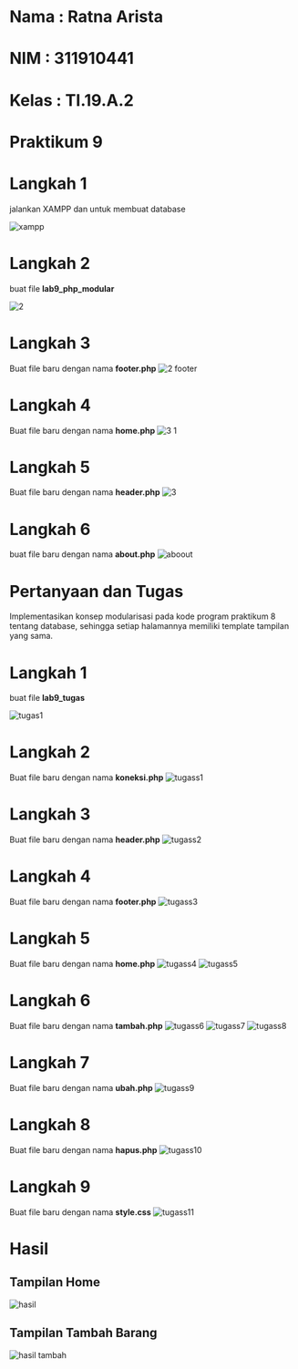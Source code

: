 # Nama : Ratna Arista
# NIM : 311910441
# Kelas : TI.19.A.2
# Praktikum 9

# Langkah 1
jalankan XAMPP dan untuk membuat database

![xampp](https://user-images.githubusercontent.com/56379930/121115440-46b9ab00-c83f-11eb-8faa-c3ecf9b14062.png)
# Langkah 2
buat file **lab9_php_modular** 

![2](https://user-images.githubusercontent.com/56379930/121115491-5c2ed500-c83f-11eb-8119-13f71ffc1c74.png)
# Langkah 3
Buat file baru dengan nama **footer.php**
![2 footer](https://user-images.githubusercontent.com/56379930/121115566-7a94d080-c83f-11eb-8531-c16627bd5d75.png)
# Langkah 4
Buat file baru dengan nama **home.php**
![3 1](https://user-images.githubusercontent.com/56379930/121115641-926c5480-c83f-11eb-8aa6-3b620ab440b5.png)
# Langkah 5
Buat file baru dengan nama **header.php**
![3](https://user-images.githubusercontent.com/56379930/121115696-a3b56100-c83f-11eb-9304-7be0300cf07a.png)
# Langkah 6
buat file baru dengan nama **about.php**
![aboout](https://user-images.githubusercontent.com/56379930/121115714-aa43d880-c83f-11eb-9bfd-d96256e4c00b.png)

# Pertanyaan dan Tugas
Implementasikan konsep modularisasi pada kode program praktikum 8 tentang database, sehingga setiap halamannya memiliki template tampilan yang sama.

# Langkah 1
buat file **lab9_tugas**

![tugas1](https://user-images.githubusercontent.com/56379930/121115885-e1b28500-c83f-11eb-8639-0e420e87ed58.png)
# Langkah 2
Buat file baru dengan nama **koneksi.php**
![tugass1](https://user-images.githubusercontent.com/56379930/121115936-fd1d9000-c83f-11eb-9d37-75f92c74caa5.png)
# Langkah 3
Buat file baru dengan nama **header.php**
![tugass2](https://user-images.githubusercontent.com/56379930/121115968-060e6180-c840-11eb-9635-aa87d389fe50.png)
# Langkah 4
Buat file baru dengan nama **footer.php**
![tugass3](https://user-images.githubusercontent.com/56379930/121115982-0b6bac00-c840-11eb-9bc4-1352d3b7a374.png)
# Langkah 5 
Buat file baru dengan nama **home.php**
![tugass4](https://user-images.githubusercontent.com/56379930/121116007-145c7d80-c840-11eb-83b1-f9ab2bd8c405.png)
![tugass5](https://user-images.githubusercontent.com/56379930/121116040-21796c80-c840-11eb-9a76-997a626f42b7.png)
# Langkah 6
Buat file baru dengan nama **tambah.php**
![tugass6](https://user-images.githubusercontent.com/56379930/121116064-2a6a3e00-c840-11eb-9643-a3fc95178c00.png)
![tugass7](https://user-images.githubusercontent.com/56379930/121116100-37872d00-c840-11eb-995d-a963907cfafd.png)
![tugass8](https://user-images.githubusercontent.com/56379930/121116125-41a92b80-c840-11eb-9226-f18171537ad6.png)
# Langkah 7
Buat file baru dengan nama **ubah.php**
![tugass9](https://user-images.githubusercontent.com/56379930/121116167-508fde00-c840-11eb-870c-8dfb0e77c97d.png)
# Langkah 8
Buat file baru dengan nama **hapus.php**
![tugass10](https://user-images.githubusercontent.com/56379930/121116219-5d143680-c840-11eb-919d-fa0f03eef017.png)
# Langkah 9
Buat file baru dengan nama **style.css**
![tugass11](https://user-images.githubusercontent.com/56379930/121116529-e4fa4080-c840-11eb-9d60-853d84fcece2.png)

# Hasil
## Tampilan Home
![hasil](https://user-images.githubusercontent.com/56379930/121116546-ec214e80-c840-11eb-9a10-8dd147ceab48.png)
## Tampilan Tambah Barang
![hasil tambah](https://user-images.githubusercontent.com/56379930/121116560-f0e60280-c840-11eb-9819-0c386874e903.png)
